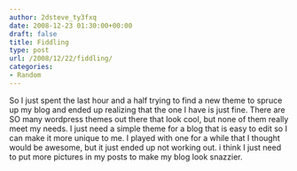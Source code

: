 ```yaml
---
author: 2dsteve_ty3fxq
date: 2008-12-23 01:30:00+00:00
draft: false
title: Fiddling
type: post
url: /2008/12/22/fiddling/
categories:
- Random
---
```


So I just spent the last hour and a half trying to find a new theme to spruce up my blog and ended up realizing that the one I have is just fine. There are SO many wordpress themes out there that look cool, but none of them really meet my needs. I just need a simple theme for a blog that is easy to edit so I can make it more unique to me. I played with one for a while that I thought would be awesome, but it just ended up not working out. i think I just need to put more pictures in my posts to make my blog look snazzier.
